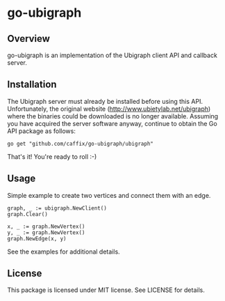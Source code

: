 # go-ubigraph

## Overview

go-ubigraph is an implementation of the Ubigraph client API and callback server.

## Installation

The Ubigraph server must already be installed before using this API. Unfortunately, the original website (http://www.ubietylab.net/ubigraph) where the binaries could be downloaded is no longer available. Assuming you have acquired the server software anyway, continue to obtain the Go API package as follows:

    go get "github.com/caffix/go-ubigraph/ubigraph"

That's it! You're ready to roll :-)

## Usage

Simple example to create two vertices and connect them with an edge.

    graph, _ := ubigraph.NewClient()
    graph.Clear()
    
    x, _ := graph.NewVertex()
    y, _ := graph.NewVertex()
    graph.NewEdge(x, y)

See the examples for additional details.

## License

This package is licensed under MIT license. See LICENSE for details.

